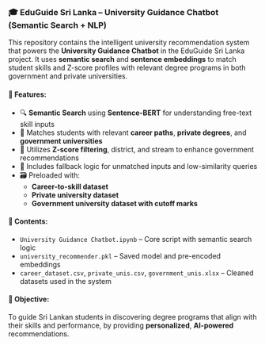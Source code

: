 ### 🎓 EduGuide Sri Lanka – University Guidance Chatbot (Semantic Search + NLP)

This repository contains the intelligent university recommendation system that powers the **University Guidance Chatbot** in the EduGuide Sri Lanka project. It uses **semantic search** and **sentence embeddings** to match student skills and Z-score profiles with relevant degree programs in both government and private universities.

#### 📌 Features:
- 🔍 **Semantic Search** using **Sentence-BERT** for understanding free-text skill inputs  
- 🎯 Matches students with relevant **career paths**, **private degrees**, and **government universities**
- 🧠 Utilizes **Z-score filtering**, district, and stream to enhance government recommendations
- 🔁 Includes fallback logic for unmatched inputs and low-similarity queries
- 🗃️ Preloaded with:
  - **Career-to-skill dataset**
  - **Private university dataset**
  - **Government university dataset with cutoff marks**

#### 📂 Contents:
- `University Guidance Chatbot.ipynb` – Core script with semantic search logic
- `university_recommender.pkl` – Saved model and pre-encoded embeddings
- `career_dataset.csv`, `private_unis.csv`, `government_unis.xlsx` – Cleaned datasets used in the system

#### 🧠 Objective:
To guide Sri Lankan students in discovering degree programs that align with their skills and performance, by providing **personalized**, **AI-powered** recommendations.
